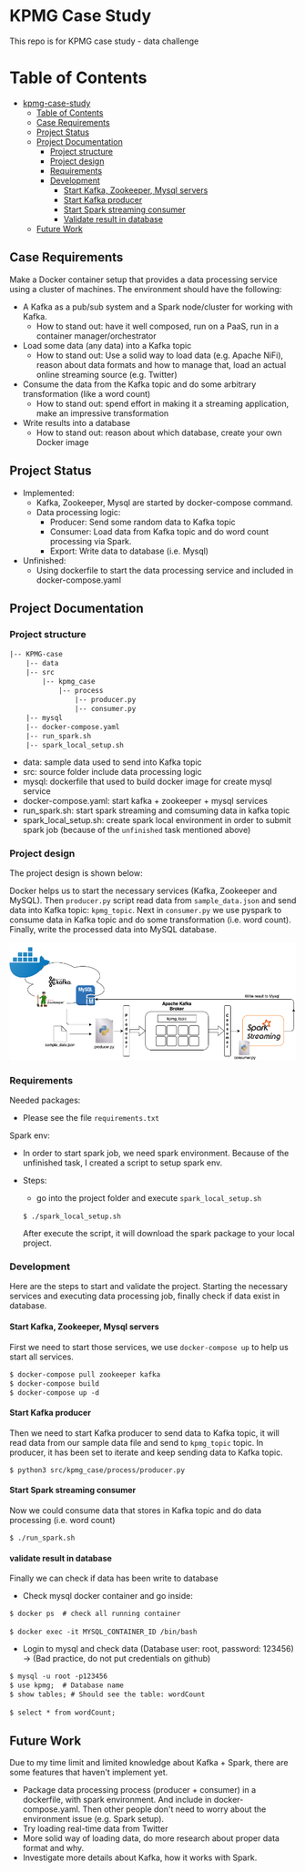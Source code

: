 # KPMG Case Study

This repo is for KPMG case study - data challenge

Table of Contents
=================

   * [kpmg-case-study](#kpmg-case-study)
      * [Table of Contents](#table-of-contents)
      * [Case Requirements](#case-requirements)
      * [Project Status](#project-status)
      * [Project Documentation](#project-documentation)
         * [Project structure](#project-structure)
         * [Project design](#project-design)
         * [Requirements](#requirements)
         * [Development](#development)
            * [Start Kafka, Zookeeper, Mysql servers](#experiment)
            * [Start Kafka producer](#start-kafka-producer)
            * [Start Spark streaming consumer](#start-spark-streaming-consumer)
            * [Validate result in database](#validate-result-in-database)
      * [Future Work](#future-work)
      
      
## Case Requirements
Make a Docker container setup that provides a data processing service using a cluster of machines. The environment should have the following:
 
- A Kafka as a pub/sub system and a Spark node/cluster for working with Kafka. 
  - How to stand out: have it well composed, run on a PaaS, run in a container manager/orchestrator
- Load some data (any data) into a Kafka topic 
  - How to stand out: Use a solid way to load data (e.g. Apache NiFi), reason about data formats and how to manage that, load an actual online streaming source (e.g. Twitter)
- Consume the data from the Kafka topic and do some arbitrary transformation (like a word count)
  - How to stand out: spend effort in making it a streaming application, make an impressive transformation
- Write results into a database
  - How to stand out: reason about which database, create your own Docker image
  
## Project Status
- Implemented:
  - Kafka, Zookeeper, Mysql are started by docker-compose command.
  - Data processing logic:
    - Producer: Send some random data to Kafka topic
    - Consumer: Load data from Kafka topic and do word count processing via Spark.
    - Export: Write data to database (i.e. Mysql)
- Unfinished:
  - Using dockerfile to start the data processing service and included in docker-compose.yaml
  
## Project Documentation 

### Project structure

```
|-- KPMG-case
    |-- data
    |-- src
        |-- kpmg_case
            |-- process
                |-- producer.py
                |-- consumer.py
    |-- mysql
    |-- docker-compose.yaml
    |-- run_spark.sh
    |-- spark_local_setup.sh
```

- data: sample data used to send into Kafka topic
- src: source folder include data processing logic
- mysql: dockerfile that used to build docker image for create mysql service
- docker-compose.yaml: start kafka + zookeeper + mysql services
- run_spark.sh: start spark streaming and comsuming data in kafka topic
- spark_local_setup.sh: create spark local environment in order to submit spark job (because of the 
`unfinished` task mentioned above)

### Project design
The project design is shown below: 

Docker helps us to start the necessary services (Kafka, Zookeeper and MySQL).
Then `producer.py` script read data from `sample_data.json` and send data into Kafka topic: `kpmg_topic`.
Next in `consumer.py` we use pyspark to consume data in Kafka topic and do some transformation (i.e. word count).
Finally, write the processed data into MySQL database.

![alt text](./data/KPMG_case.png?raw=true)
### Requirements

Needed packages:
- Please see the file `requirements.txt`

Spark env:
- In order to start spark job, we need spark environment. Because of the unfinished task, I created a script
to setup spark env.
- Steps:
  - go into the project folder and execute `spark_local_setup.sh`
  
  ``$ ./spark_local_setup.sh``
  
  After execute the script, it will download the spark package to your local project. 
  
### Development
Here are the steps to start and validate the project. Starting the necessary services and executing data processing job, finally check 
if data exist in database.


#### Start Kafka, Zookeeper, Mysql servers
First we need to start those services, we use `docker-compose up` to help us start all services.

```shell script
$ docker-compose pull zookeeper kafka
$ docker-compose build
$ docker-compose up -d
```

#### Start Kafka producer
Then we need to start Kafka producer to send data to Kafka topic, it will read data from our sample data
file and send to `kpmg_topic` topic. In producer, it has been set to iterate and keep sending data to Kafka topic. 

```shell script
$ python3 src/kpmg_case/process/producer.py
```

#### Start Spark streaming consumer
Now we could consume data that stores in Kafka topic and do data processing (i.e. word count)

```
$ ./run_spark.sh
```

#### validate result in database
Finally we can check if data has been write to database

- Check mysql docker container and go inside:
```shell script
$ docker ps  # check all running container

$ docker exec -it MYSQL_CONTAINER_ID /bin/bash
```

- Login to mysql and check data (Database user: root, password: 123456) -> (Bad practice, do not put credentials on github)
```shell script
$ mysql -u root -p123456
$ use kpmg;  # Database name
$ show tables; # Should see the table: wordCount

$ select * from wordCount;
```


## Future Work
Due to my time limit and limited knowledge about Kafka + Spark, there are some features that haven't implement yet.

- Package data processing process (producer + consumer) in a dockerfile, with spark environment. And include 
in docker-compose.yaml. Then other people don't need to worry about the environment issue (e.g. Spark setup).
- Try loading real-time data from Twitter
- More solid way of loading data, do more research about proper data format and why.
- Investigate more details about Kafka, how it works with Spark.